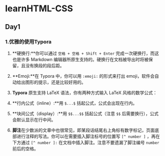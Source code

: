 # learnHTML-CSS
## Day1

### 1.优雅的使用Typora

1. **硬换行:**你可以通过 `空格 + 空格 + Shift + Enter` 完成一次硬换行，而这也是许多 Markdown 编辑器所原生支持的。硬换行在文档被导出时将被保留，且没有换段的段后距。      

2. **Emoji:**在 Typora 中，你可以用 `:emoji:` 的形式来打出 emoji，软件会自动给出图形的提示，还是比较好用的。  

3. **Typora** 原生支持 LaTeX 语法，你有两种方式输入 LaTeX 风格的数学公式：   

4. **行内公式（inline）:**用 `$...$` 括起公式，公式会出现在行内。    

5. **块间公式（display）:**用 `$$...$$` 括起公式（注意 `$$` 后需要换行），公式会默认显示在行中间。      

6. **脚注**在少数派的文章中也很常见，即某段话结尾右上角标有数字标记，页面底部进行注释的写法。你可以在需要插入脚注标号的位置写 `[^ number ]` ，再在下方通过 `[^ number ]:` 在文档中插入脚注。注意不要遗漏了脚注编号 `number` 前后的空格。  

   

